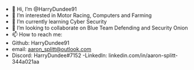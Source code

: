 - 👋 Hi, I’m @HarryDundee91
- 👀 I’m interested in Motor Racing, Computers and Farming
- 🌱 I’m currently learning Cyber Security
- 💞️ I’m looking to collaborate on Blue Team Defending and Security Onion
- 📫 How to reach me:
- Github: HarryDundee91
- email: aaron_splitt@outlook.com
- Discord: HarryDundee#7152
-LinkedIn: linkedin.com/in/aaron-splitt-344a021aa
<!---
HarryDundee91/HarryDundee91 is a ✨ special ✨ repository because its `README.md` (this file) appears on your GitHub profile.
You can click the Preview link to take a look at your changes.
--->

